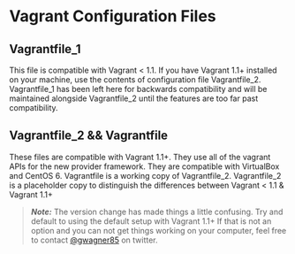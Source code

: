 Vagrant Configuration Files
=======================

Vagrantfile\_1
------------

This file is compatible with Vagrant < 1.1.  If you have Vagrant 1.1+ installed on your machine, use the contents of configuration file Vagrantfile\_2.  Vagrantfile\_1 has been left here for backwards compatibility and will be maintained alongside Vagrantfile\_2 until the features are too far past compatibility.

Vagrantfile\_2 && Vagrantfile
------------

These files are compatible with Vagrant 1.1+.  They use all of the vagrant APIs for the new provider framework.  They are compatible with VirtualBox and CentOS 6.  Vagrantfile is a working copy of Vagrantfile_2.  Vagrantfile_2 is a placeholder copy to distinguish the differences between Vagrant < 1.1 & Vagrant 1.1+

> ***Note:*** The version change has made things a little confusing.  Try and default to using the default setup with Vagrant 1.1+  If that is not an option and you can not get things working on your computer, feel free to contact [@gwagner85](https://twitter.com/gwagner85) on twitter.
